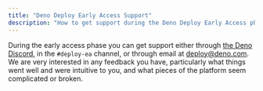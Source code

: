 ```yaml
---
title: "Deno Deploy Early Access Support"
description: "How to get support during the Deno Deploy Early Access phase, including Discord channels and email contact information."
---
```


During the early access phase you can get support either through
[the Deno Discord](https://discord.gg/deno), in the `#deploy-ea` channel, or
through email at [deploy@deno.com](mailto:deploy@deno.com). We are very
interested in any feedback you have, particularly what things went well and were
intuitive to you, and what pieces of the platform seem complicated or broken.
